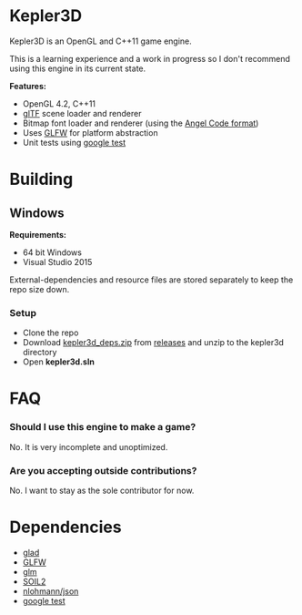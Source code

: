 # Kepler3D

Kepler3D is an OpenGL and C++11 game engine. 

This is a learning experience and a work in progress so I don't recommend using this engine in its current state.

**Features:**

- OpenGL 4.2, C++11
- [glTF](https://github.com/KhronosGroup/glTF) scene loader and renderer
- Bitmap font loader and renderer (using the [Angel Code format](http://www.angelcode.com/products/bmfont/))
- Uses [GLFW](http://www.glfw.org/) for platform abstraction
- Unit tests using [google test](https://github.com/google/googletest)

# Building

## Windows

**Requirements:**

- 64 bit Windows
- Visual Studio 2015

External-dependencies and resource files are stored separately to keep the repo size down.

### Setup

- Clone the repo
- Download [kepler3d_deps.zip](https://github.com/dgough/kepler3d/releases/download/v0.0.2/kepler3d_deps.zip) from [releases](https://github.com/dgough/kepler3d/releases) and unzip to the kepler3d directory
- Open **kepler3d.sln**

# FAQ

### Should I use this engine to make a game?

No. It is very incomplete and unoptimized. 

### Are you accepting outside contributions?

No. I want to stay as the sole contributor for now.

# Dependencies

- [glad](https://github.com/Dav1dde/glad)
- [GLFW](http://www.glfw.org/)
- [glm](http://glm.g-truc.net)
- [SOIL2](https://bitbucket.org/SpartanJ/soil2)
- [nlohmann/json](https://github.com/nlohmann/json)
- [google test](https://github.com/google/googletest)
